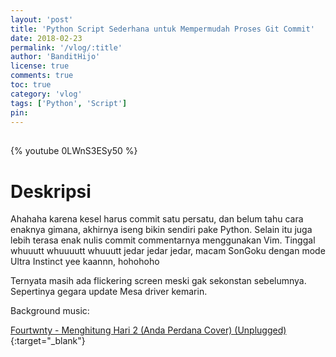 ```yaml
---
layout: 'post'
title: 'Python Script Sederhana untuk Mempermudah Proses Git Commit'
date: 2018-02-23
permalink: '/vlog/:title'
author: 'BanditHijo'
license: true
comments: true
toc: true
category: 'vlog'
tags: ['Python', 'Script']
pin:
---
```


<div style="margin-top:30px;"></div>

{% youtube 0LWnS3ESy50 %}

# Deskripsi

Ahahaha karena kesel harus commit satu persatu, dan belum tahu cara enaknya gimana, akhirnya iseng bikin sendiri pake Python.
Selain itu juga lebih terasa enak nulis commit commentarnya menggunakan Vim. Tinggal whuuutt whuuuutt whuuutt jedar jedar jedar, macam SonGoku dengan mode Ultra Instinct yee kaannn, hohohoho

Ternyata masih ada flickering screen meski gak sekonstan sebelumnya. Sepertinya gegara update Mesa driver kemarin.

Background music:

[Fourtwnty - Menghitung Hari 2 (Anda Perdana Cover) (Unplugged)](https://youtu.be/OcKMXMPl3uY){:target="_blank"}
